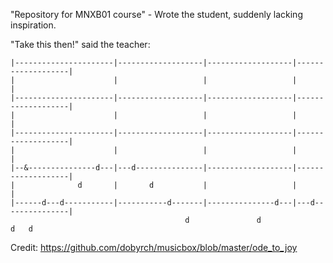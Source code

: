 "Repository for MNXB01 course" - Wrote the student, suddenly lacking
inspiration.

"Take this then!" said the teacher:

```
|----------------------|-------------------|-------------------|-------------------|
|                      |                   |                   |                   |
|----------------------|-------------------|-------------------|-------------------|
|                      |                   |                   |                   |
|----------------------|-------------------|-------------------|-------------------|
|                      |                   |                   |                   |
|--&---------------d---|---d---------------|-------------------|-------------------|
|              d       |       d           |                   |                   |
|------d---d-----------|-----------d-------|---------------d---|---d---------------|
                                       d               d                   d   d    
```
Credit: <https://github.com/dobyrch/musicbox/blob/master/ode_to_joy>

